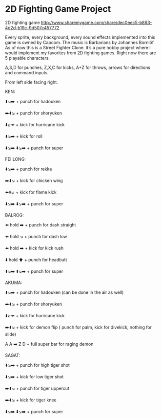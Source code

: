 # 2D Fighting Game Project

2D fighting game
http://www.sharemygame.com/share/dec0eec5-b863-4d2d-b19c-9d507c457772

Every sprite, every background, every sound effects implemented into this game is owned by Capcom. The music is Barbarians by Johannes Bornlöf
As of now this is a Street Fighter Clone. It’s a pure hobby project where I would implement my favorites from 2D fighting games. Right now there are 5 playable characters. 

A,S,D for punches, Z,X,C for kicks, A+Z for throws, arrows for directions and command inputs.

From left side facing right.

KEN:

:arrow_down::arrow_lower_right::arrow_right: + punch for hadouken

:arrow_right::arrow_down::arrow_lower_right: + punch for shoryuken

:arrow_down::arrow_lower_left::arrow_left: + kick for hurricane kick

:arrow_down::arrow_lower_right::arrow_right: + kick for roll

:arrow_down::arrow_lower_right::arrow_right: :arrow_down::arrow_lower_right::arrow_right: + punch for super

FEI LONG:

:arrow_down::arrow_lower_right::arrow_right: + punch for rekka

:arrow_right::arrow_down::arrow_lower_right: + kick for chicken wing

:arrow_left::arrow_down::arrow_lower_left: + kick for flame kick

:arrow_down::arrow_lower_right::arrow_right: :arrow_down::arrow_lower_right::arrow_right: + punch for super

BALROG:

:arrow_left: hold :arrow_right: + punch for dash straight

:arrow_left: hold :arrow_lower_right: + punch for dash low

:arrow_left: hold :arrow_right: + kick for kick rush

:arrow_down: hold :arrow_up:️ + punch for headbutt

:arrow_down::arrow_lower_right::arrow_right: :arrow_down::arrow_lower_right::arrow_right: + punch for super

AKUMA:

:arrow_down::arrow_lower_right::arrow_right: + punch for hadouken (can be done in the air as well)

:arrow_right::arrow_down::arrow_lower_right: + punch for shoryuken

:arrow_down::arrow_lower_left::arrow_left: + kick for hurricane kick

:arrow_right::arrow_down::arrow_lower_right: + kick for demon flip ( punch for palm, kick for divekick, nothing for slide)

A A :arrow_right: Z D + full super bar for raging demon

SAGAT:

:arrow_down::arrow_lower_right::arrow_right: + punch for high tiger shot

:arrow_down::arrow_lower_right::arrow_right: + kick for low tiger shot

:arrow_right::arrow_down::arrow_lower_right: + punch for tiger uppercut

:arrow_right::arrow_down::arrow_lower_right: + kick for tiger knee

:arrow_down::arrow_lower_right::arrow_right: :arrow_down::arrow_lower_right::arrow_right: + punch for super

